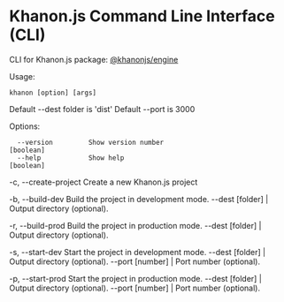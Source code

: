 # Khanon.js Command Line Interface (CLI)

CLI for Khanon.js package: [@khanonjs/engine](https://www.npmjs.com/package/@khanonjs/engine)

Usage:

`khanon [option] [args]`

Default --dest folder is 'dist'
Default --port is 3000

Options:

      --version         Show version number                            [boolean]
      --help            Show help                                      [boolean]
      
  -c, --create-project  Create a new Khanon.js project

  -b, --build-dev       Build the project in development mode.
                        --dest [folder] | Output directory (optional).

  -r, --build-prod      Build the project in production mode.
                        --dest [folder] | Output directory (optional).

  -s, --start-dev       Start the project in development mode.
                        --dest [folder] | Output directory (optional).
                        --port [number] | Port number (optional).

  -p, --start-prod      Start the project in production mode.
                        --dest [folder] | Output directory (optional).
                        --port [number] | Port number (optional).

